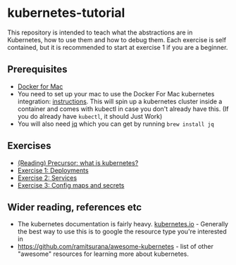 # kubernetes-tutorial
This repository is intended to teach what the abstractions are in Kubernetes, how to use them and how to debug them. Each exercise is self contained, but it is recommended to start at exercise 1 if you are a beginner.

## Prerequisites
- [Docker for Mac](https://download.docker.com/mac/stable/Docker.dmg)
- You need to set up your mac to use the Docker For Mac kubernetes integration: [instructions](https://docs.docker.com/docker-for-mac/#kubernetes). This will spin up a kubernetes cluster inside a container and comes with kubectl in case you don't already have this. (If you do already have `kubectl`, it should Just Work)
- You will also need [jq](https://stedolan.github.io/jq/) which you can get by running `brew install jq`

## Exercises
- [(Reading) Precursor: what is kubernetes?](kubernetes.md)
- [Exercise 1: Deployments](deployments.md)
- [Exercise 2: Services](services.md)
- [Exercise 3: Config maps and secrets](config.md)

## Wider reading, references etc
- The kubernetes documentation is fairly heavy. [kubernetes.io](https://kubernetes.io) - Generally the best way to use this is to google the resource type you're interested in
- https://github.com/ramitsurana/awesome-kubernetes - list of other "awesome" resources for learning more about kubernetes.